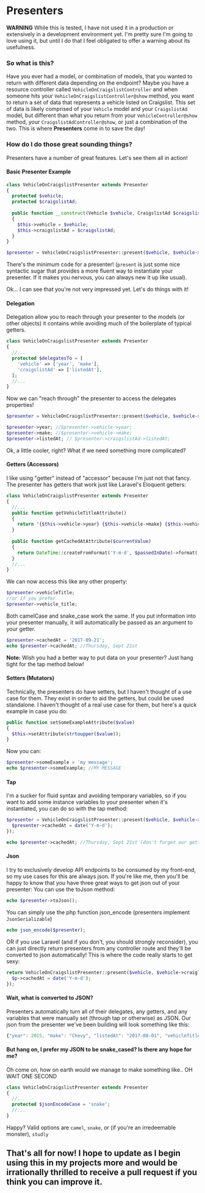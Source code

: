 # Presenters

**WARNING** While this is tested, I have not used it in a production or extensively in a development environment yet. I'm pretty sure I'm going to love using it, but until I do that I feel obligated to offer a warning about its usefulness. 

### So what is this?
Have you ever had a model, or combination of models, that you wanted to return with different data depending on the endpoint? Maybe you have a resource controller called `VehicleOnCraigslistController` and when someone hits your `VehicleOnCraigslistController@show` method, you want to return a set of data that represents a vehicle listed on Craigslist. This set of data is likely comprised of your `Vehicle` model and your `CraigslistAd` model, but different than what you return from your `VehicleController@show` method, your `CraigslistAdController@show`, or just a combination of the two. This is where **Presenters** come in to save the day!

### How do I do those great sounding things?
Presenters have a number of great features. Let's see them all in action!

#### Basic Presenter Example
```php
class VehicleOnCraigslistPresenter extends Presenter 
{
  protected $vehicle;
  protected $craigslistAd;
  
  public function __construct(Vehicle $vehicle, CraigslistAd $craigslistAd)
  {
    $this->vehicle = $vehicle;
    $this->craigslistAd = $craigslistAd;
  }
}

$presenter = VehicleOnCraigslistPresenter::present($vehicle, $vehicle->craiglistAd);
```
There's the minimum code for a presenter! (`present` is just some nice syntactic sugar that provides a more fluent way to instantiate your presenter. If it makes you nervous, you can always new it up like usual).

Ok... I can see that you're not very impressed yet. Let's do things with it!
#### Delegation
Delegation allow you to reach through your presenter to the models (or other objects) it contains while avoiding much of the boilerplate of typical getters.
```php
class VehicleOnCraigslistPresenter extends Presenter
{
  //...
  protected $delegatesTo = [
    'vehicle' => ['year', 'make'],
    'craigslistAd' => ['listedAt'],
  ];
  //...
}
```
Now we can "reach through" the presenter to access the delegates properties!
```php
$presenter = VehicleOnCraigslistPresenter::present($vehicle, $vehicle->craiglistAd);

$presenter->year; //$presenter->vehicle->year;
$presenter->make; //$presenter->vehicle->make;
$presenter->listedAt; // $presenter->craigslistAd->listedAt;
```
Ok, a little cooler, right? What if we need something more complicated?
#### Getters (Accessors)
I like using "getter" instead of "accessor" because I'm just not that fancy. The presenter has getters that work just like Laravel's Eloquent getters:
```php
class VehicleOnCraigslistPresenter extends Presenter
{
  //...
  public function getVehicleTitleAttribute()
  {
    return "{$this->vehicle->year} {$this->vehicle->make} {$this->vehicle->model}";
  }
  
  public function getCachedAtAttribute($currentValue)
  {
    return DateTime::createFromFormat('Y-m-d', $passedInDate)->format('l, M jS');
  }
  //...
}
```
We can now access this like any other property:
```php
$presenter->vehicleTitle;
//or if you prefer
$presenter->vehicle_title;
```
Both camelCase and snake_case work the same.
If you put information into your presenter manually, it will automatically be passed as an argument to your getter. 
```php
$presenter->cachedAt = '2017-09-21';
echo $presenter->cachedAt; //Thursday, Sept 21st
```
**Note:** Wish you had a better way to put data on your presenter? Just hang tight for the tap method below!

#### Setters (Mutators)
Technically, the presenters do have setters, but I haven't thought of a use case for them. They exist in order to aid the getters, but could be used standalone. I haven't thought of a real use case for them, but here's a quick example in case you do:
```php
public function setSomeExampleAttribute($value)
{
  $this->setAttribute(strtoupper($value));
}
```
Now you can:
```php
$presenter->someExample = 'my message';
echo $presenter->someExample; //MY MESSAGE
```
#### Tap
I'm a sucker for fluid syntax and avoiding temporary variables, so if you want to add some instance variables to your presenter when it's instantiated, you can do so with the tap method:
```php
$presenter = VehicleOnCraigslistPresenter::present($vehicle, $vehicle->craiglistAd)->tap(function ($presenter) {
  $presenter->cachedAt = date('Y-m-d');
});

echo $presenter->cachedAt; //Thursday, Sept 21st (don't forget our getter from above)
```
#### Json
I try to exclusively develop API endpoints to be consumed by my front-end, so my use cases for this are always json. If you're like me, then you'll be happy to know that you have three great ways to get json out of your presenter:
You can use the toJson method:
```php
echo $presenter->toJson();
```
You can simply use the php function json_encode (presenters implement `JsonSerializable`)
```php
echo json_encode($presenter);
```
OR if you use Laravel (and if you don't, you should strongly reconsider), you can just directly return presenters from any controller route and they'll be converted to json automatically! 
This is where the code really starts to get sexy:
```php
return VehicleOnCraigslistPresenter::present($vehicle, $vehicle->craiglistAd)->tap(function ($p) {
  $p->cachedAt = date('Y-m-d');
});
```

#### Wait, what is converted to JSON?
Presenters automatically turn all of their delegates, any getters, and any variables that were manually set (through tap or otherwise) as JSON.
Our json from the presenter we've been building will look something like this:
```javascript
{"year": 2015, "make": "Chevy", "listedAt": "2017-08-01", "vehicleTitle": "2015 Chevy Volt", "cachedAt": "Thursday, Sept 21st", "someExample": "MY MESSAGE"}
```

#### But hang on, I prefer my JSON to be snake_cased? Is there any hope for me?
Oh come on, how on earth would we manage to make something like.. OH WAIT ONE SECOND
```php
class VehicleOnCraigslistPresenter extends Presenter
{
  //...
  protected $jsonEncodeCase = 'snake';
  //...
}
```
Happy? Valid options are `camel`, `snake`, or (if you're an irredeemable monster), `studly`

## That's all for now! I hope to update as I begin using this in my projects more and would be irrationally thrilled to receive a pull request if you think you can improve it. 


